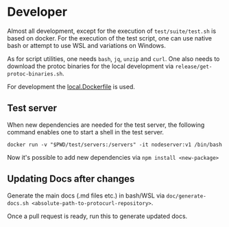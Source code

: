 # Developer

Almost all development, except for the execution of `test/suite/test.sh` is based on docker. For the execution of the
test script, one can use native bash or attempt to use WSL and variations on Windows.

As for script utilities, one needs `bash`, `jq`, `unzip` and `curl`. One also needs to download the protoc binaries for
the local development via `release/get-protoc-binaries.sh`.

For development the [local.Dockerfile](src/local.Dockerfile) is used.

## Test server

When new dependencies are needed for the test server, the following command enables one to start a shell in the test
server.

```
docker run -v "$PWD/test/servers:/servers" -it nodeserver:v1 /bin/bash
```

Now it's possible to add new dependencies via `npm install <new-package>`

## Updating Docs after changes

Generate the main docs (.md files etc.) in bash/WSL via `doc/generate-docs.sh <absolute-path-to-protocurl-repository>`.

Once a pull request is ready, run this to generate updated docs.
